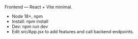 Frontend — React + Vite minimal.
- Node 18+, npm
- Install: npm install
- Dev: npm run dev
- Edit src/App.jsx to add features and call backend endpoints.
